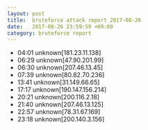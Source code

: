 ```yaml
---
layout: post
title:  bruteforce attack report 2017-08-26
date:   2017-08-26 23:59:59 +09:00
category: bruteforce report
---
```


* 04:01 unknown[181.23.11.138]
* 06:29 unknown[47.90.201.99]
* 06:30 unknown[207.46.13.45]
* 07:39 unknown[80.82.70.236]
* 13:41 unknown[31.149.66.65]
* 17:17 unknown[190.147.156.214]
* 20:21 unknown[200.116.2.18]
* 21:40 unknown[207.46.13.125]
* 22:57 unknown[78.31.67.169]
* 23:18 unknown[200.140.3.156]
